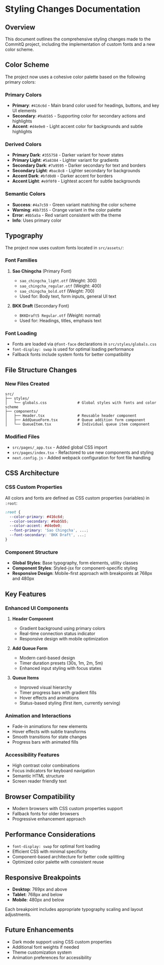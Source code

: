 # Styling Changes Documentation

## Overview
This document outlines the comprehensive styling changes made to the CommitQ project, including the implementation of custom fonts and a new color scheme.

## Color Scheme
The project now uses a cohesive color palette based on the following primary colors:

### Primary Colors
- **Primary**: `#416c6d` - Main brand color used for headings, buttons, and key UI elements
- **Secondary**: `#9ab5b5` - Supporting color for secondary actions and highlights
- **Accent**: `#d4e0e0` - Light accent color for backgrounds and subtle highlights

### Derived Colors
- **Primary Dark**: `#355758` - Darker variant for hover states
- **Primary Light**: `#5a8384` - Lighter variant for gradients
- **Secondary Dark**: `#7a9595` - Darker secondary for text and borders
- **Secondary Light**: `#bac8c8` - Lighter secondary for backgrounds
- **Accent Dark**: `#bfd0d0` - Darker accent for borders
- **Accent Light**: `#e9f0f0` - Lightest accent for subtle backgrounds

### Semantic Colors
- **Success**: `#4a7c59` - Green variant matching the color scheme
- **Warning**: `#8b7355` - Orange variant in the color palette
- **Error**: `#8b5a5a` - Red variant consistent with the theme
- **Info**: Uses primary color

## Typography
The project now uses custom fonts located in `src/assets/`:

### Font Families
1. **Sao Chingcha** (Primary Font)
   - `sao_chingcha_light.otf` (Weight: 300)
   - `sao_chingcha_regular.otf` (Weight: 400)
   - `sao_chingcha_bold.otf` (Weight: 700)
   - Used for: Body text, form inputs, general UI text

2. **BKK Draft** (Secondary Font)
   - `BKKDraft5 Regular.otf` (Weight: normal)
   - Used for: Headings, titles, emphasis text

### Font Loading
- Fonts are loaded via `@font-face` declarations in `src/styles/globals.css`
- `font-display: swap` is used for optimal loading performance
- Fallback fonts include system fonts for better compatibility

## File Structure Changes

### New Files Created
```
src/
├── styles/
│   └── globals.css              # Global styles with fonts and color scheme
├── components/
│   ├── Header.tsx               # Reusable header component
│   ├── AddQueueForm.tsx         # Queue addition form component
│   └── QueueItem.tsx            # Individual queue item component
```

### Modified Files
- `src/pages/_app.tsx` - Added global CSS import
- `src/pages/index.tsx` - Refactored to use new components and styling
- `next.config.js` - Added webpack configuration for font file handling

## CSS Architecture

### CSS Custom Properties
All colors and fonts are defined as CSS custom properties (variables) in `:root`:
```css
:root {
  --color-primary: #416c6d;
  --color-secondary: #9ab5b5;
  --color-accent: #d4e0e0;
  --font-primary: 'Sao Chingcha', ...;
  --font-secondary: 'BKK Draft', ...;
}
```

### Component Structure
- **Global Styles**: Base typography, form elements, utility classes
- **Component Styles**: Styled-jsx for component-specific styling
- **Responsive Design**: Mobile-first approach with breakpoints at 768px and 480px

## Key Features

### Enhanced UI Components
1. **Header Component**
   - Gradient background using primary colors
   - Real-time connection status indicator
   - Responsive design with mobile optimization

2. **Add Queue Form**
   - Modern card-based design
   - Timer duration presets (30s, 1m, 2m, 5m)
   - Enhanced input styling with focus states

3. **Queue Items**
   - Improved visual hierarchy
   - Timer progress bars with gradient fills
   - Hover effects and animations
   - Status-based styling (first item, currently serving)

### Animation and Interactions
- Fade-in animations for new elements
- Hover effects with subtle transforms
- Smooth transitions for state changes
- Progress bars with animated fills

### Accessibility Features
- High contrast color combinations
- Focus indicators for keyboard navigation
- Semantic HTML structure
- Screen reader friendly text

## Browser Compatibility
- Modern browsers with CSS custom properties support
- Fallback fonts for older browsers
- Progressive enhancement approach

## Performance Considerations
- `font-display: swap` for optimal font loading
- Efficient CSS with minimal specificity
- Component-based architecture for better code splitting
- Optimized color palette with consistent reuse

## Responsive Breakpoints
- **Desktop**: 769px and above
- **Tablet**: 768px and below
- **Mobile**: 480px and below

Each breakpoint includes appropriate typography scaling and layout adjustments.

## Future Enhancements
- Dark mode support using CSS custom properties
- Additional font weights if needed
- Theme customization system
- Animation preferences for accessibility